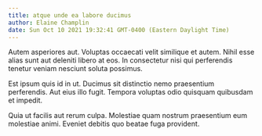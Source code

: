 ```yaml
---
title: atque unde ea labore ducimus
author: Elaine Champlin
date: Sun Oct 10 2021 19:32:41 GMT-0400 (Eastern Daylight Time)
---
```

Autem asperiores aut. Voluptas occaecati velit similique et autem. Nihil esse alias sunt aut deleniti libero at eos. In consectetur nisi qui perferendis tenetur veniam nesciunt soluta possimus.

 Est ipsum quis id in ut. Ducimus sit distinctio nemo praesentium perferendis. Aut eius illo fugit. Tempora voluptas odio quisquam quibusdam et impedit.

 Quia ut facilis aut rerum culpa. Molestiae quam nostrum praesentium eum molestiae animi. Eveniet debitis quo beatae fuga provident.
